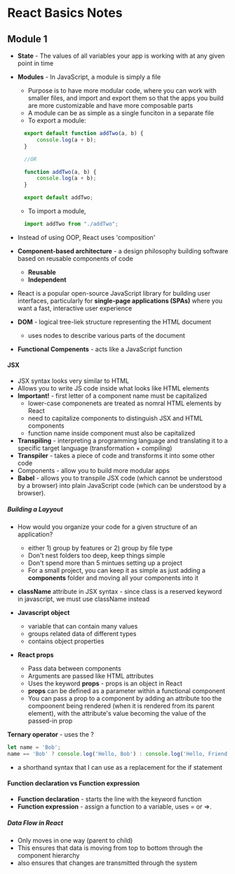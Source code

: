 # React Basics Notes
## Module 1

- **State** - The values of all variables your app is working with at any given point in time
- **Modules** - In JavaScript, a module is simply a file
  - Purpose is to have more modular code, where you can work with smaller files, and import and export them so that the apps you build are more customizable and have more composable parts
  - A module can be as simple as a single funciton in a separate file
  - To export a module:
  ```javascript
    export default function addTwo(a, b) {
        console.log(a + b);
    }

    //OR

    function addTwo(a, b) {
        console.log(a + b);
    }

    export default addTwo;
    ```
  - To import a module,
  ```javascript
    import addTwo from "./addTwo";
    ```

- Instead of using OOP, React uses 'composition'
- **Component-based architecture** - a design philosophy building software based on reusable components of code
  - **Reusable**
  - **Independent**
- React is a popular open-source JavaScript library for building user interfaces, particularly for **single-page applications (SPAs)** where you want a fast, interactive user experience
- **DOM** - logical tree-liek structure representing the HTML document
  - uses nodes to describe various parts of the document

- **Functional Compenents** - acts like a JavaScript function

#### JSX
- JSX syntax looks very similar to HTML
- Allows you to write JS code inside what looks like HTML elements
- **Important!** - first letter of a component name must be capitalized
  - lower-case componenets are treated as nomral HTML elements by React
  - need to capitalize components to distinguish JSX and HTML components
  - function name inside component must also be capitalized
- **Transpiling** - interpreting a programming language and translating it to a specific target language (transformation + compiling)
- **Transpiler** - takes a piece of code and transforms it into some other code
- Components - allow you to build more modular apps
- **Babel** - allows you to transpile JSX code (which cannot be understood by a browser) into plain JavaScript code (which can be understood by a browser).

##### Building a Layyout
- How would you organize your code for a given structure of an application?
  - either 1) group by features or 2) group by file type
  - Don't nest folders too deep, keep things simple
  - Don't spend more than 5 mintues setting up a project
  - For a small project, you can keep it as simple as just adding a **components** folder and moving all your components into it
  

- **className** attribute in JSX syntax - since class is a reserved keyword in javascript, we must use className instead
- **Javascript object**  
  - variable that can contain many values
  - groups related data of different types
  - contains object properties
- **React props**
  - Pass data between components
  - Arguments are passed like HTML attributes
  - Uses the keyword **props** - props is an object in React
  - **props** can be defined as a parameter within a functional component
  - You can pass a prop to a component by adding an attribute too the compoonent being rendered (when it is rendered from its parent element), with the attribute's value becoming the value of the passed-in prop

**Ternary operator** - uses the ?
```jsx
let name = 'Bob';
name == 'Bob' ? console.log('Hello, Bob') : console.log('Hello, Friend');

```
- a shorthand syntax that I can use as a replacement for the if statement


#### Function declaration vs Function expression
- **Function declaration** - starts the line with the keyword function
- **Function expression** - assign a function to a variable, uses = or =>.

##### Data Flow in React
- Only moves in one way (parent to child)
- This ensures that data is moving from top to bottom through the component hierarchy
- also ensures that changes are transmitted through the system